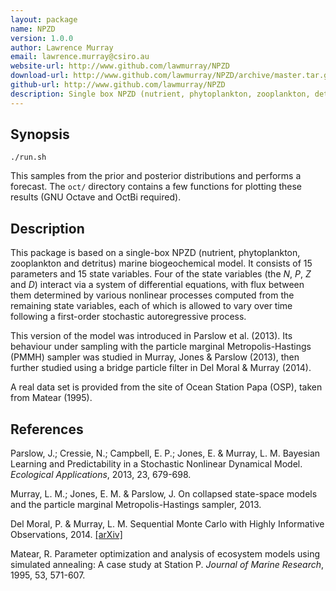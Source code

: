 ```yaml
---
layout: package
name: NPZD
version: 1.0.0
author: Lawrence Murray
email: lawrence.murray@csiro.au
website-url: http://www.github.com/lawmurray/NPZD
download-url: http://www.github.com/lawmurray/NPZD/archive/master.tar.gz
github-url: http://www.github.com/lawmurray/NPZD
description: Single box NPZD (nutrient, phytoplankton, zooplankton, detritus) marine biogeochemical model.
---
```


Synopsis
--------

    ./run.sh

This samples from the prior and posterior distributions and performs a
forecast. The `oct/` directory contains a few functions for plotting these
results (GNU Octave and OctBi required).


Description
-----------

This package is based on a single-box NPZD (nutrient, phytoplankton,
zooplankton and detritus) marine biogeochemical model. It consists of 15
parameters and 15 state variables. Four of the state variables (the $N$, $P$,
$Z$ and $D$) interact via a system of differential equations, with flux
between them determined by various nonlinear processes computed from the
remaining state variables, each of which is allowed to vary over time
following a first-order stochastic autoregressive process.

This version of the model was introduced in Parslow et al. (2013). Its
behaviour under sampling with the particle marginal Metropolis-Hastings (PMMH)
sampler was studied in Murray, Jones & Parslow (2013), then further studied
using a bridge particle filter in Del Moral & Murray (2014).

A real data set is provided from the site of Ocean Station Papa (OSP), taken
from Matear (1995).


References
----------

Parslow, J.; Cressie, N.; Campbell, E. P.; Jones, E. & Murray, L. M. Bayesian
Learning and Predictability in a Stochastic Nonlinear Dynamical
Model. *Ecological Applications*, 2013, 23, 679-698.

Murray, L. M.; Jones, E. M. & Parslow, J. On collapsed state-space models and
the particle marginal Metropolis-Hastings sampler, 2013.

Del Moral, P. & Murray, L. M. Sequential Monte Carlo with Highly Informative
Observations, 2014. [\[arXiv\]](http://arxiv.org/abs/1405.4081)

Matear, R. Parameter optimization and analysis of ecosystem models using
simulated annealing: A case study at Station P. *Journal of Marine Research*,
1995, 53, 571-607.
